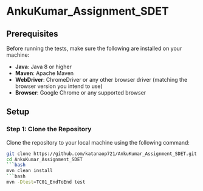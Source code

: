 # AnkuKumar_Assignment_SDET

## Prerequisites
Before running the tests, make sure the following are installed on your machine:

- **Java**: Java 8 or higher
- **Maven**: Apache Maven
- **WebDriver**: ChromeDriver or any other browser driver (matching the browser version you intend to use)
- **Browser**: Google Chrome or any supported browser

## Setup

### Step 1: Clone the Repository
Clone the repository to your local machine using the following command:

```bash
git clone https://github.com/katanaop721/AnkuKumar_Assignment_SDET.git
cd AnkuKumar_Assignment_SDET
```bash
mvn clean install
```bash
mvn -Dtest=TC01_EndToEnd test
